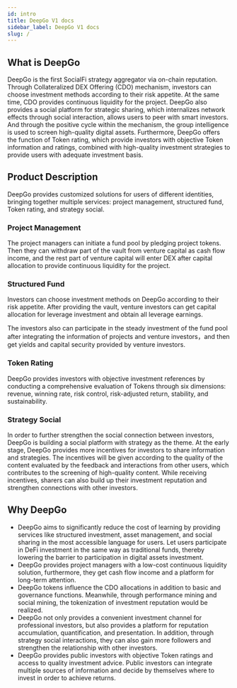 ```yaml
---
id: intro
title: DeepGo V1 docs
sidebar_label: DeepGo V1 docs
slug: /
---
```


## What is DeepGo
DeepGo is the first SocialFi strategy aggregator via on-chain reputation. Through Collateralized DEX Offering (CDO) mechanism, investors can choose investment methods according to their risk appetite. At the same time, CDO provides continuous liquidity for the project.  DeepGo also provides a social platform for strategic sharing, which internalizes network effects through social interaction, allows users to peer with smart investors. And through the positive cycle within the mechanism, the group intelligence is used to screen high-quality digital assets. Furthermore, DeepGo offers the function of Token rating, which provide investors with objective Token information and ratings, combined with high-quality investment strategies to provide users with adequate investment basis.  
## Product Description
DeepGo provides customized solutions for users of different identities, bringing together multiple services: project management, structured fund, Token rating, and strategy social.
### Project Management
The project managers can initiate a fund pool by pledging project tokens. Then they can withdraw part of the vault from venture capital as cash flow income, and the rest part of venture capital will enter DEX after capital allocation to provide continuous liquidity for the project.
### Structured Fund
Investors can choose investment methods on DeepGo according to their risk appetite.
After providing the vault, venture investors can get capital allocation for leverage investment and obtain all leverage earnings.

The investors also can participate in the steady investment of the fund pool after integrating the information of projects and venture investors，and then get yields and capital security provided by venture investors.
### Token Rating
DeepGo provides investors with objective investment references by conducting a comprehensive evaluation of Tokens through six dimensions: revenue, winning rate, risk control, risk-adjusted return, stability, and sustainability.
### Strategy Social
In order to further strengthen the social connection between investors, DeepGo is building a social platform with strategy as the theme. At the early stage, DeepGo provides more incentives for investors to share information and strategies. The incentives will be given according to the quality of the content evaluated by the feedback and interactions from other users, which contributes to the screening of high-quality content. While receiving incentives, sharers can also build up their investment reputation and strengthen connections with other investors.
## Why DeepGo

- DeepGo aims to significantly reduce the cost of learning by providing services like structured investment, asset management, and social sharing in the most accessible language for users. Let users participate in DeFi investment in the same way as traditional funds, thereby lowering the barrier to participation in digital assets investment.
- DeepGo provides project managers with a low-cost continuous liquidity solution, furthermore, they get cash flow income and a platform for long-term attention.
- DeepGo tokens influence the CDO allocations in addition to basic and governance functions. Meanwhile, through performance mining and social mining, the tokenization of investment reputation would be realized.
- DeepGo not only provides a convenient investment channel for professional investors, but also provides a platform for reputation accumulation, quantification, and presentation. In addition, through strategy social interactions, they can also gain more followers and strengthen the relationship with other investors.
- DeepGo provides public investors with objective Token ratings and access to quality investment advice. Public investors can integrate multiple sources of information and decide by themselves where to invest in order to achieve returns.
